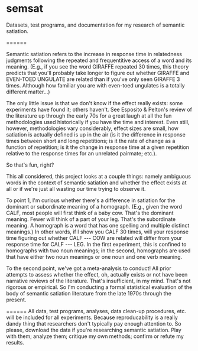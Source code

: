 semsat
======

Datasets, test programs, and documentation for my research of semantic satiation.

======

Semantic satiation refers to the increase in response time in relatedness judgments following the repeated and frequentitive access of a word and its meaning. (E.g., if you see the word GIRAFFE repeated 30 times, this theory predicts that you'll probably take longer to figure out whether GIRAFFE and EVEN-TOED UNGULATE are related than if you've only seen GIRAFFE 3 times. Although how familiar you are with even-toed ungulates is a totally different matter...)

The only little issue is that we don't know if the effect really exists: some experiments have found it; others haven't. See Esposito & Pelton's review of the literature up through the early 70s for a great laugh at all the fun methodologies used historically if you have the time and interest. Even still, however, methodologies vary considerably, effect sizes are small, how satiation is actually defined is up in the air (is it the difference in response times between short and long repetitions; is it the rate of change as a function of repetition; is it the change in response time at a given repetition relative to the response times for an unrelated pairmate; etc.).

So that's fun, right?

This all considered, this project looks at a couple things: namely ambiguous words in the context of semantic satiation and whether the effect exists at all or if we're just all wasting our time trying to observe it.

To point 1, I'm curious whether there's a difference in satiation for the dominant or subordinate meaning of a homograph. (E.g., given the word CALF, most people will first think of a baby cow. That's the dominant meaning. Fewer will think of a part of your leg. That's the subordinate meaning. A homograph is a word that has one spelling and multiple distinct meanings.) In other words, if I show you CALF 30 times, will your response time figuring out whether CALF --- COW are related will differ from your response time for CALF --- LEG. In the first experiment, this is confined to homographs with two noun meanings; in the second, homographs are used that have either two noun meanings or one noun and one verb meaning.

To the second point, we've got a meta-analysis to conduct! All prior attempts to assess whether the effect, oh, actually exists or not have been narrative reviews of the literature. That's insufficient, in my mind. That's not rigorous or empirical. So I'm conducting a formal statistical evaluation of the body of semantic satiation literature from the late 1970s through the present.

======
All data, test programs, analyses, data clean-up procedures, etc. will be included for all experiments. Because reproducability is a really dandy thing that researchers don't typically pay enough attention to. So please, download the data if you're researching semantic satiation. Play with them; analyze them; critique my own methods; confirm or refute my results.
